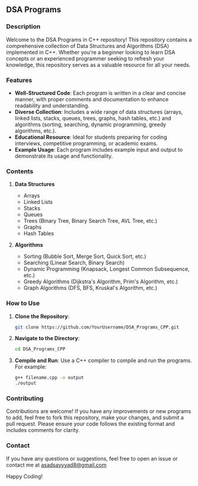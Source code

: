 
## DSA Programs

### Description
Welcome to the DSA Programs in C++ repository! This repository contains a comprehensive collection of Data Structures and Algorithms (DSA) implemented in C++. Whether you're a beginner looking to learn DSA concepts or an experienced programmer seeking to refresh your knowledge, this repository serves as a valuable resource for all your needs.

### Features
- **Well-Structured Code**: Each program is written in a clear and concise manner, with proper comments and documentation to enhance readability and understanding.
- **Diverse Collection**: Includes a wide range of data structures (arrays, linked lists, stacks, queues, trees, graphs, hash tables, etc.) and algorithms (sorting, searching, dynamic programming, greedy algorithms, etc.).
- **Educational Resource**: Ideal for students preparing for coding interviews, competitive programming, or academic exams.
- **Example Usage**: Each program includes example input and output to demonstrate its usage and functionality.

### Contents
1. **Data Structures**
   - Arrays
   - Linked Lists
   - Stacks
   - Queues
   - Trees (Binary Tree, Binary Search Tree, AVL Tree, etc.)
   - Graphs
   - Hash Tables

2. **Algorithms**
   - Sorting (Bubble Sort, Merge Sort, Quick Sort, etc.)
   - Searching (Linear Search, Binary Search)
   - Dynamic Programming (Knapsack, Longest Common Subsequence, etc.)
   - Greedy Algorithms (Dijkstra's Algorithm, Prim's Algorithm, etc.)
   - Graph Algorithms (DFS, BFS, Kruskal's Algorithm, etc.)

### How to Use
1. **Clone the Repository**:
   ```bash
   git clone https://github.com/YourUsername/DSA_Programs_CPP.git
   ```
2. **Navigate to the Directory**:
   ```bash
   cd DSA_Programs_CPP
   ```
3. **Compile and Run**:
   Use a C++ compiler to compile and run the programs. For example:
   ```bash
   g++ filename.cpp -o output
   ./output
   ```

### Contributing
Contributions are welcome! If you have any improvements or new programs to add, feel free to fork this repository, make your changes, and submit a pull request. Please ensure your code follows the existing format and includes comments for clarity.


### Contact
If you have any questions or suggestions, feel free to open an issue or contact me at asadsayyyad8@gmail.com 

Happy Coding!
